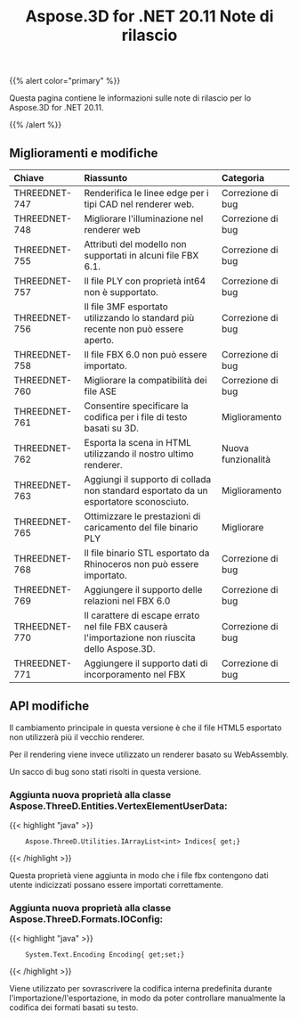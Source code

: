 ﻿---
title: Aspose.3D for .NET 20.11 Note di rilascio
type: docs
weight: 6
url: /it/net/aspose-3d-for-net-20-11-release-notes/
---
{{% alert color="primary" %}}

Questa pagina contiene le informazioni sulle note di rilascio per lo Aspose.3D for .NET 20.11.

{{% /alert %}}
## **Miglioramenti e modifiche**

|**Chiave**|**Riassunto**|**Categoria**|
|:- |:- |:- |
|THREEDNET-747 |Renderifica le linee edge per i tipi CAD nel renderer web.|Correzione di bug|
|THREEDNET-748 |Migliorare l'illuminazione nel renderer web|Correzione di bug|
|THREEDNET-755 |Attributi del modello non supportati in alcuni file FBX 6.1.|Correzione di bug|
|THREEDNET-757 |Il file PLY con proprietà int64 non è supportato.|Correzione di bug|
|THREEDNET-756 |Il file 3MF esportato utilizzando lo standard più recente non può essere aperto.|Correzione di bug|
|THREEDNET-758 |Il file FBX 6.0 non può essere importato.|Correzione di bug|
|THREEDNET-760 |Migliorare la compatibilità dei file ASE|Correzione di bug|
|THREEDNET-761 |Consentire specificare la codifica per i file di testo basati su 3D.|Miglioramento|
|THREEDNET-762 |Esporta la scena in HTML utilizzando il nostro ultimo renderer.|Nuova funzionalità|
|THREEDNET-763 |Aggiungi il supporto di collada non standard esportato da un esportatore sconosciuto.|Miglioramento|
|THREEDNET-765 |Ottimizzare le prestazioni di caricamento del file binario PLY|Migliorare|
|THREEDNET-768 |Il file binario STL esportato da Rhinoceros non può essere importato.|Correzione di bug|
|THREEDNET-769 |Aggiungere il supporto delle relazioni nel FBX 6.0|Correzione di bug|
|TRHEEDNET-770 |Il carattere di escape errato nel file FBX causerà l'importazione non riuscita dello Aspose.3D.|Correzione di bug|
|THREEDNET-771 |Aggiungere il supporto dati di incorporamento nel FBX|Correzione di bug|


## API modifiche ##


Il cambiamento principale in questa versione è che il file HTML5 esportato non utilizzerà più il vecchio renderer.

Per il rendering viene invece utilizzato un renderer basato su WebAssembly.

Un sacco di bug sono stati risolti in questa versione.

### Aggiunta nuova proprietà alla classe Aspose.ThreeD.Entities.VertexElementUserData:

{{< highlight "java" >}}

        Aspose.ThreeD.Utilities.IArrayList<int> Indices{ get;}

{{< /highlight >}}

Questa proprietà viene aggiunta in modo che i file fbx contengono dati utente indicizzati possano essere importati correttamente.


### Aggiunta nuova proprietà alla classe Aspose.ThreeD.Formats.IOConfig:

{{< highlight "java" >}}

        System.Text.Encoding Encoding{ get;set;}

{{< /highlight >}}

Viene utilizzato per sovrascrivere la codifica interna predefinita durante l'importazione/l'esportazione, in modo da poter controllare manualmente la codifica dei formati basati su testo.